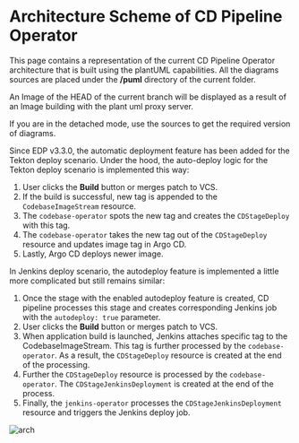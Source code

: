 # Architecture Scheme of CD Pipeline Operator

This page contains a representation of the current CD Pipeline Operator architecture that is built using the plantUML capabilities.
All the diagrams sources are placed under the **/puml** directory of the current folder.

An Image of the HEAD of the current branch will be displayed as a result of an Image building with the plant uml proxy server.

If you are in the detached mode, use the sources to get the required version of diagrams.

Since EDP v3.3.0, the automatic deployment feature has been added for the Tekton deploy scenario. Under the hood, the auto-deploy logic for the Tekton deploy scenario is implemented this way:

  1. User clicks the **Build** button or merges patch to VCS.
  2. If the build is successful, new tag is appended to the `CodebaseImageStream` resource.
  3. The `codebase-operator` spots the new tag and creates the `CDStageDeploy` with this tag.
  4. The `codebase-operator` takes the new tag out of the `CDStageDeploy` resource and updates image tag in Argo CD.
  5. Lastly, Argo CD deploys newer image.

In Jenkins deploy scenario, the autodeploy feature is implemented a little more complicated but still remains similar:

  1. Once the stage with the enabled autodeploy feature is created, CD pipeline processes this stage and creates corresponding Jenkins job with the `autodeploy: true` parameter.
  2. User clicks the **Build** button or merges patch to VCS.
  2. When application build is launched, Jenkins attaches specific tag to the CodebaseImageStream. This tag is further processed by the `codebase-operator`. As a result, the `CDStageDeploy` resource is created at the end of the processing.
  3. Further the `CDStageDeploy` resource is processed by the `codebase-operator`. The `CDStageJenkinsDeployment` is created at the end of the process.
  4. Finally, the `jenkins-operator` processes the `CDStageJenkinsDeployment` resource and triggers the Jenkins deploy job.

![arch](https://www.plantuml.com/plantuml/proxy?src=https://raw.githubusercontent.com/epam/edp-cd-pipeline-operator/master/docs/puml/arch.puml)
